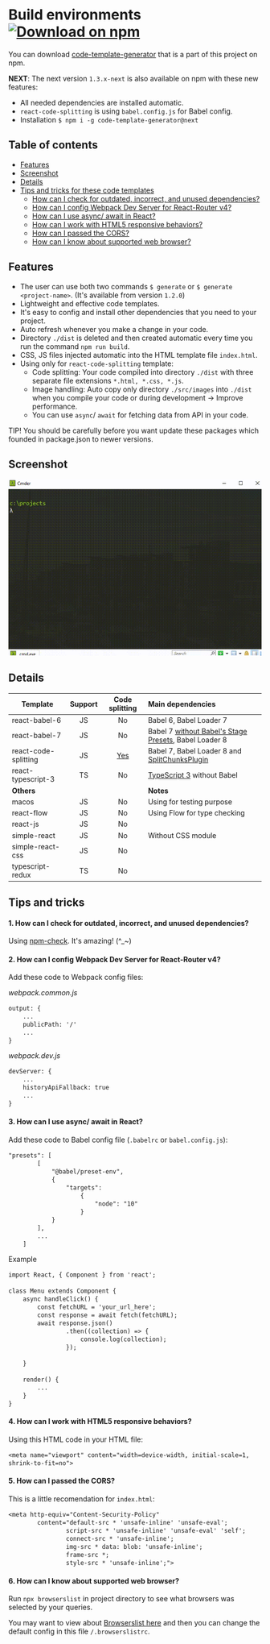 # Build environments [![Download on npm](https://img.shields.io/badge/npm-v1.2.1-blue.svg)](https://www.npmjs.com/package/code-template-generator)
You can download [code-template-generator](https://www.npmjs.com/package/code-template-generator) that is a part of this project on npm.

**NEXT**: The next version `1.3.x-next` is also available on npm with these new features:
* All needed dependencies are installed automatic.
* `react-code-splitting` is using `babel.config.js` for Babel config.
* Installation `$ npm i -g code-template-generator@next`

## Table of contents
* [Features](#features)
* [Screenshot](#screenshot)
* [Details](#details)
* [Tips and tricks for these code templates](#tips-and-tricks)
    * [How can I check for outdated, incorrect, and unused dependencies?](#1-how-can-i-check-for-outdated-incorrect-and-unused-dependencies)
    * [How can I config Webpack Dev Server for React-Router v4?](#2-how-can-i-config-webpack-dev-server-for-react-router-v4)
    * [How can I use async/ await in React?](#3-how-can-i-use-async-await-in-react)
    * [How can I work with HTML5 responsive behaviors?](4-how-can-i-work-with-html5-responsive-behaviors)
    * [How can I passed the CORS?](#5-how-can-i-passed-cors)
    * [How can I know about supported web browser?](6-how-can-i-know-about-supported-web-browser)

## Features
* The user can use both two commands `$ generate` or `$ generate <project-name>`. (It's available from version `1.2.0`)
* Lightweight and effective code templates.
* It's easy to config and install other dependencies that you need to your project.
* Auto refresh whenever you make a change in your code.
* Directory `./dist` is deleted and then created automatic every time you run the command `npm run build`.
* CSS, JS files injected automatic into the HTML template file `index.html`.
* Using only for `react-code-splitting` template:
    * Code splitting: Your code compiled into directory `./dist` with three separate file extensions `*.html, *.css, *.js`.
    * Image handling: Auto copy only directory `./src/images` into `./dist` when you compile your code or during development -> Improve performance.
    * You can use `async`/ `await` for fetching data from API in your code.

TIP! You should be carefully before you want update these packages which founded in package.json to newer versions.

## Screenshot
![How to use](./assets/code-template-generator.gif)

## Details

|Template|Support|Code splitting|Main dependencies|
|---|:---:|:---:|:---|
|react-babel-6|JS|No|Babel 6, Babel Loader 7|
|react-babel-7|JS|No|Babel 7 [without Babel's Stage Presets](https://babeljs.io/blog/2018/07/27/removing-babels-stage-presets), Babel Loader 8|
|react-code-splitting|JS|[Yes](https://webpack.js.org/guides/code-splitting/)|Babel 7, Babel Loader 8 and [SplitChunksPlugin](https://webpack.js.org/plugins/split-chunks-plugin/)|
|react-typescript-3|TS|No|[TypeScript 3](https://www.typescriptlang.org/docs/handbook/react-&-webpack.html) without Babel|
|**Others**|||**Notes**|
|macos|JS|No|Using for testing purpose|
|react-flow|JS|No|Using Flow for type checking|
|react-js|JS|No||
|simple-react|JS|No|Without CSS module|
|simple-react-css|JS|No||
|typescript-redux|TS|No||

## Tips and tricks
#### 1. How can I check for outdated, incorrect, and unused dependencies?

Using [npm-check](https://www.npmjs.com/package/npm-check). It's amazing! (^_~)

#### 2. How can I config Webpack Dev Server for React-Router v4?

Add these code to Webpack config files:

_webpack.common.js_
````
output: {
    ...
    publicPath: '/'
    ...
}
````

_webpack.dev.js_
````
devServer: {
    ...
    historyApiFallback: true
    ...
}
````

#### 3. How can I use async/ await in React?

Add these code to Babel config file (`.babelrc` or `babel.config.js`):
````
"presets": [
        [
            "@babel/preset-env", 
            {
                "targets": 
                    {
                        "node": "10"
                    }
            }
        ],
        ...
    ]
````

Example

````
import React, { Component } from 'react';

class Menu extends Component {
    async handleClick() {
        const fetchURL = 'your_url_here';
        const response = await fetch(fetchURL);
        await response.json()
                .then((collection) => {
                    console.log(collection);
                });
        
    }

    render() {
        ...
    }
}
````

#### 4. How can I work with HTML5 responsive behaviors?
Using this HTML code in your HTML file:
````
<meta name="viewport" content="width=device-width, initial-scale=1, shrink-to-fit=no">
````

#### 5. How can I passed the CORS?
This is a little recomendation for `index.html`:
````
<meta http-equiv="Content-Security-Policy"
        content="default-src * 'unsafe-inline' 'unsafe-eval'; 
                script-src * 'unsafe-inline' 'unsafe-eval' 'self'; 
                connect-src * 'unsafe-inline'; 
                img-src * data: blob: 'unsafe-inline'; 
                frame-src *; 
                style-src * 'unsafe-inline';">
````

#### 6. How can I know about supported web browser?

Run `npx browserslist` in project directory to see what browsers was selected by your queries.

You may want to view about [Browserslist here](https://github.com/browserslist/browserslist) and then you can change the default config in this file `/.browserslistrc`.